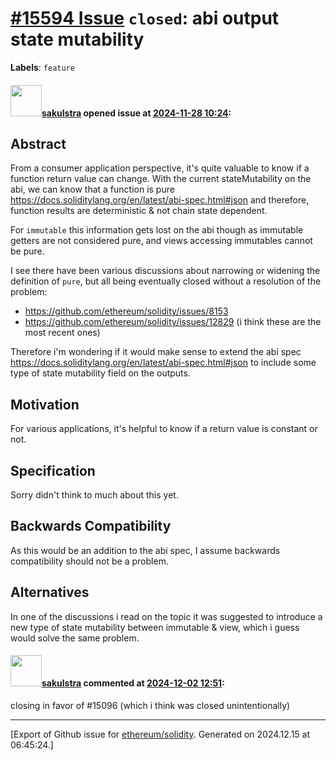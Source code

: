# [\#15594 Issue](https://github.com/ethereum/solidity/issues/15594) `closed`: abi output state mutability
**Labels**: `feature`


#### <img src="https://avatars.githubusercontent.com/u/4396533?u=f2d0be7c169871f163e9ae53499a0023bedcb8e5&v=4" width="50">[sakulstra](https://github.com/sakulstra) opened issue at [2024-11-28 10:24](https://github.com/ethereum/solidity/issues/15594):

## Abstract

From a consumer application perspective, it's quite valuable to know if a function return value can change.
With the current stateMutability on the abi, we can know that a function is pure https://docs.soliditylang.org/en/latest/abi-spec.html#json and therefore, function results are deterministic & not chain state dependent.

For `immutable` this information gets lost on the abi though as immutable getters are not considered pure, and views accessing immutables cannot be pure.

I see there have been various discussions about narrowing or widening the definition of `pure`,  but all being eventually closed without a resolution of the problem:
- https://github.com/ethereum/solidity/issues/8153
- https://github.com/ethereum/solidity/issues/12829
(i think these are the most recent ones)

Therefore i'm wondering if it would make sense to extend the abi spec https://docs.soliditylang.org/en/latest/abi-spec.html#json to include some type of state mutability field on the outputs.

## Motivation

For various applications, it's helpful to know if a return value is constant or not.

## Specification

Sorry didn't think to much about this yet.

## Backwards Compatibility

As this would be an addition to the abi spec, I assume backwards compatibility should not be a problem.

## Alternatives

In one of the discussions i read on the topic it was suggested to introduce a new type of state mutability between immutable & view, which i guess would solve the same problem.


#### <img src="https://avatars.githubusercontent.com/u/4396533?u=f2d0be7c169871f163e9ae53499a0023bedcb8e5&v=4" width="50">[sakulstra](https://github.com/sakulstra) commented at [2024-12-02 12:51](https://github.com/ethereum/solidity/issues/15594#issuecomment-2511460035):

closing in favor of #15096 (which i think was closed unintentionally)


-------------------------------------------------------------------------------



[Export of Github issue for [ethereum/solidity](https://github.com/ethereum/solidity). Generated on 2024.12.15 at 06:45:24.]
